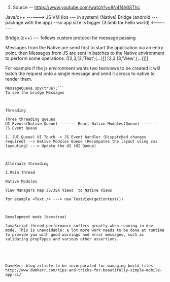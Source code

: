 1. Source -- https://www.youtube.com/watch?v=8N4f4h6SThc

Java/c++   ------>  JS VM (ios --- in system)
(Native)   Bridge         (android --- package with the app) --so app size is bigger (3.5mb for hello world)
          <-------

Bridge (c++) --- follows custom protocol for message passing

Messages from the Native are send first to start the application via an entry point.
then
Messages from JS are sent in batches to the Native environment to perform some operations.
[[2,3,[2,'Text',{...}]]
[2,3,[3,'View',{...}]]]

For example if the js environment wants two textviews to be created it will batch the request onto a single message and
send it across to native to render them.


```import MessageQueue from 'react-native/Libraries/BatchedBridge/MessageQueue';
MessageQueue.spy(true);```
To see the bridge Messages



Threading

Three threading queues
UI Events(Native Queue)  ------ React Native Modules(Queue) -------  JS Event Queue

1. (UI Queue) UI Touch -> JS Event handler (Dispatched changes required) --> Native Modules Queue (Recomputes the layout using css layouting) ---> Update the UI (UI Queue)



Alternate threading

1.Main Thread

Native Modules

View Managers map JS/JSX Views  to Native Views

for example <Text /> ---> new TextView(getContext())



Development mode (dev=true)

JavaScript thread performance suffers greatly when running in dev mode. This is unavoidable: a lot more work needs to be done at runtime to provide you with good warnings and error messages, such as validating propTypes and various other assertions.





DaveKerr blog article to be incorporated for managing build files
http://www.dwmkerr.com/tips-and-tricks-for-beautifully-simple-mobile-app-ci/
